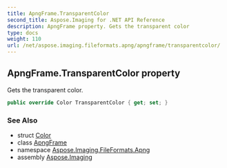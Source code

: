 ```yaml
---
title: ApngFrame.TransparentColor
second_title: Aspose.Imaging for .NET API Reference
description: ApngFrame property. Gets the transparent color
type: docs
weight: 110
url: /net/aspose.imaging.fileformats.apng/apngframe/transparentcolor/
---
```

## ApngFrame.TransparentColor property

Gets the transparent color.

```csharp
public override Color TransparentColor { get; set; }
```

### See Also

* struct [Color](../../../aspose.imaging/color/)
* class [ApngFrame](../)
* namespace [Aspose.Imaging.FileFormats.Apng](../../apngframe/)
* assembly [Aspose.Imaging](../../../)


